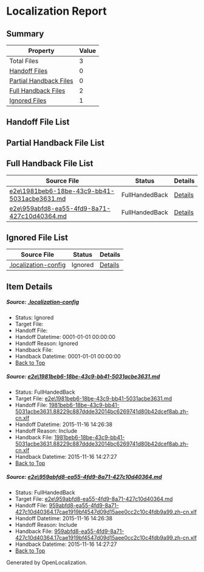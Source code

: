 # <a name='report-top'></a> Localization Report

## Summary
 Property | Value 
 -------- | ----- 
 Total Files | 3
[ Handoff Files ](#handoff-list)| 0
[ Partial Handback Files ](#partial-handback-list)| 0
[ Full Handback Files ](#full-handback-list)| 2
[ Ignored Files ](#ignored-list)| 1

## <a name='handoff-list'></a> Handoff File List

## <a name='partial-handback-list'></a> Partial Handback File List

## <a name='handback-list'></a> Full Handback File List
 Source File | Status | Details 
 ----------- | ------ | ------- 
 [e2e\1981beb6-18be-43c9-bb41-5031acbe3631.md](https://github.com/OpenLocalizationTest/oltest/blob/ad8b6911bb5bf18e97a17e2a5f6a24414bc6834b/e2e/1981beb6-18be-43c9-bb41-5031acbe3631.md) | FullHandedBack | [Details](#cefd1d4244d7256517bbb3a016db90b5697e69f41)
 [e2e\959abfd8-ea55-4fd9-8a71-427c10d40364.md](https://github.com/OpenLocalizationTest/oltest/blob/ad8b6911bb5bf18e97a17e2a5f6a24414bc6834b/e2e/959abfd8-ea55-4fd9-8a71-427c10d40364.md) | FullHandedBack | [Details](#b0467219f995d1068287f97d4a8be77896582dd32)

## <a name='ignored-list'></a> Ignored File List
 Source File | Status | Details 
 ----------- | ------ | ------- 
 [.localization-config](https://github.com/OpenLocalizationTest/oltest/blob/ad8b6911bb5bf18e97a17e2a5f6a24414bc6834b/.localization-config) | Ignored | [Details](#048a0e657b81f2e30d1cbef1ba533f0de3ca11c40)

## Item Details
##### <a name='048a0e657b81f2e30d1cbef1ba533f0de3ca11c40'></a> Source: [.localization-config](https://github.com/OpenLocalizationTest/oltest/blob/ad8b6911bb5bf18e97a17e2a5f6a24414bc6834b/.localization-config)
* Status: Ignored
* Target File: 
* Handoff File: 
* Handoff Datetime: 0001-01-01 00:00:00
* Handoff Reason: Ignored
* Handback File: 
* Handback Datetime: 0001-01-01 00:00:00
* [Back to Top](#report-top)

##### <a name='cefd1d4244d7256517bbb3a016db90b5697e69f41'></a> Source: [e2e\1981beb6-18be-43c9-bb41-5031acbe3631.md](https://github.com/OpenLocalizationTest/oltest/blob/ad8b6911bb5bf18e97a17e2a5f6a24414bc6834b/e2e/1981beb6-18be-43c9-bb41-5031acbe3631.md)
* Status: FullHandedBack
* Target File: [e2e\1981beb6-18be-43c9-bb41-5031acbe3631.md](https://github.com/OpenLocalizationTestOrg/oltest.zh-cn/blob/a677350246c60a96b48311ee5c3058b2ee96aa9f/e2e/1981beb6-18be-43c9-bb41-5031acbe3631.md)
* Handoff File: [1981beb6-18be-43c9-bb41-5031acbe3631.88229c887ddde32014bc6269741d80b42dcef8ab.zh-cn.xlf](https://github.com/OpenLocalizationTestOrg/olhandoff/blob/27985cac9e11959cbf5741f9f304dcc4b242a814/ol-handoff/OpenLocalizationTestOrg/oltest.zh-cn/yanz/1981beb6-18be-43c9-bb41-5031acbe3631.88229c887ddde32014bc6269741d80b42dcef8ab.zh-cn.xlf)
* Handoff Datetime: 2015-11-16 14:26:38
* Handoff Reason: Include
* Handback File: [1981beb6-18be-43c9-bb41-5031acbe3631.88229c887ddde32014bc6269741d80b42dcef8ab.zh-cn.xlf](https://github.com/OpenLocalizationTestOrg/olhandback/blob/a5e20829f1e89f90107a4a79c5fefb89d1dfa2b3/ol-handback/OpenLocalizationTestOrg/oltest.zh-cn/yanz/1981beb6-18be-43c9-bb41-5031acbe3631.88229c887ddde32014bc6269741d80b42dcef8ab.zh-cn.xlf)
* Handback Datetime: 2015-11-16 14:27:27
* [Back to Top](#report-top)

##### <a name='b0467219f995d1068287f97d4a8be77896582dd32'></a> Source: [e2e\959abfd8-ea55-4fd9-8a71-427c10d40364.md](https://github.com/OpenLocalizationTest/oltest/blob/ad8b6911bb5bf18e97a17e2a5f6a24414bc6834b/e2e/959abfd8-ea55-4fd9-8a71-427c10d40364.md)
* Status: FullHandedBack
* Target File: [e2e\959abfd8-ea55-4fd9-8a71-427c10d40364.md](https://github.com/OpenLocalizationTestOrg/oltest.zh-cn/blob/a677350246c60a96b48311ee5c3058b2ee96aa9f/e2e/959abfd8-ea55-4fd9-8a71-427c10d40364.md)
* Handoff File: [959abfd8-ea55-4fd9-8a71-427c10d40364.17cae1919bf4547d09d15aee0cc2c10c4fdb9a99.zh-cn.xlf](https://github.com/OpenLocalizationTestOrg/olhandoff/blob/27985cac9e11959cbf5741f9f304dcc4b242a814/ol-handoff/OpenLocalizationTestOrg/oltest.zh-cn/yanz/959abfd8-ea55-4fd9-8a71-427c10d40364.17cae1919bf4547d09d15aee0cc2c10c4fdb9a99.zh-cn.xlf)
* Handoff Datetime: 2015-11-16 14:26:38
* Handoff Reason: Include
* Handback File: [959abfd8-ea55-4fd9-8a71-427c10d40364.17cae1919bf4547d09d15aee0cc2c10c4fdb9a99.zh-cn.xlf](https://github.com/OpenLocalizationTestOrg/olhandback/blob/a5e20829f1e89f90107a4a79c5fefb89d1dfa2b3/ol-handback/OpenLocalizationTestOrg/oltest.zh-cn/yanz/959abfd8-ea55-4fd9-8a71-427c10d40364.17cae1919bf4547d09d15aee0cc2c10c4fdb9a99.zh-cn.xlf)
* Handback Datetime: 2015-11-16 14:27:27
* [Back to Top](#report-top)


Generated by OpenLocalization.
